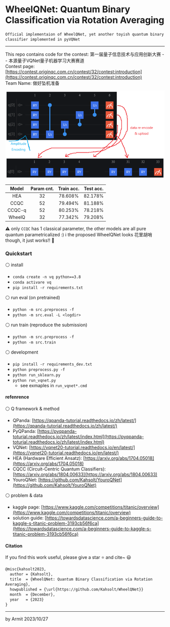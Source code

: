 # WheelQNet: Quantum Binary Classification via Rotation Averaging

    Official implementaion of WheelQNet, yet another toyish quantum binary classifier implemented in pyVQNet

----

This repo contains code for the contest: 第一届量子信息技术与应用创新大赛 -- 本源量子VQNet量子机器学习大赛赛道  
Contest page: [https://contest.originqc.com.cn/contest/32/contest:introduction](https://contest.originqc.com.cn/contest/32/contest:introduction)  
Team Name: 做好坠机准备  

![wheelq](img/wheelq.png)

| Model | Param cnt. | Train acc. | Test acc. |
| :-: | :-: | :-: | :-: |
| HEA    | 32 | 78.608% | 82.178% |
| CCQC   | 52 | 79.494% | 81.188% |
| CCQC-q | 52 | 80.253% | 78.218% |
| WheelQ | 32 | 77.342% | 79.208% |

⚠ only `CCQC` has 1 classical parameter, the other models are all pure quantum parametricalized :)
ℹ the proposed WheelQNet looks 花里胡哨 though, it just works!! 🎉


### Quickstart

⚪ install

- `conda create -n vq python==3.8`
- `conda activare vq`
- `pip install -r requirements.txt`

⚪ run eval (on pretrained)

- `python -m src.preprocess -f`
- `python -m src.eval -L <logdir>`

⚪ run train (reproduce the submission)

- `python -m src.preprocess -f`
- `python -m src.train`

⚪ development

- `pip install -r requirements_dev.txt`
- `python preprocess.py -f`
- `python run_sklearn.py`
- `python run_vqnet.py`
  - see exmaples in `run_vqnet*.cmd`


#### refenrence

⚪ Q framework & method

- QPanda: [https://qpanda-tutorial.readthedocs.io/zh/latest/](https://qpanda-tutorial.readthedocs.io/zh/latest/)
- PyQPanda: [https://pyqpanda-toturial.readthedocs.io/zh/latest/index.html](https://pyqpanda-toturial.readthedocs.io/zh/latest/index.html)
- VQNet: [https://vqnet20-tutorial.readthedocs.io/en/latest/](https://vqnet20-tutorial.readthedocs.io/en/latest/)
- HEA (Hardware Efficient Ansatz): [https://arxiv.org/abs/1704.05018](https://arxiv.org/abs/1704.05018)
- CQCC (Circuit-Centric Quantum Classifiers): [https://arxiv.org/abs/1804.00633](https://arxiv.org/abs/1804.00633)
- YouroQNet: [https://github.com/Kahsolt/YouroQNet](https://github.com/Kahsolt/YouroQNet)

⚪ problem & data

- kaggle page: [https://www.kaggle.com/competitions/titanic/overview](https://www.kaggle.com/competitions/titanic/overview)
- solution guide: [https://towardsdatascience.com/a-beginners-guide-to-kaggle-s-titanic-problem-3193cb56f6ca](https://towardsdatascience.com/a-beginners-guide-to-kaggle-s-titanic-problem-3193cb56f6ca)


#### Citation

If you find this work useful, please give a star ⭐ and cite~ 😃

```
@misc{kahsolt2023,
  author = {Kahsolt},
  title  = {WheelQNet: Quantum Binary Classification via Rotation Averaging},
  howpublished = {\url{https://github.com/Kahsolt/WheelQNet}}
  month  = {December},
  year   = {2023}
}
```

----
by Armit
2023/10/27
